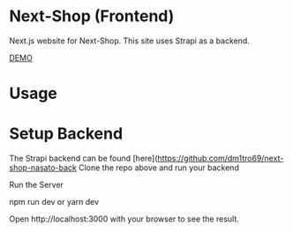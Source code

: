# Next-Shop (Frontend)

Next.js website for Next-Shop. This site uses Strapi as a backend.

[DEMO](https:///)

# Usage

# Setup Backend

The Strapi backend can be found [here](https://github.com/dm1tro69/next-shop-nasato-back
Clone the repo above and run your backend

Run the Server

npm run dev
 or
yarn dev

Open http://localhost:3000 with your browser to see the result.
